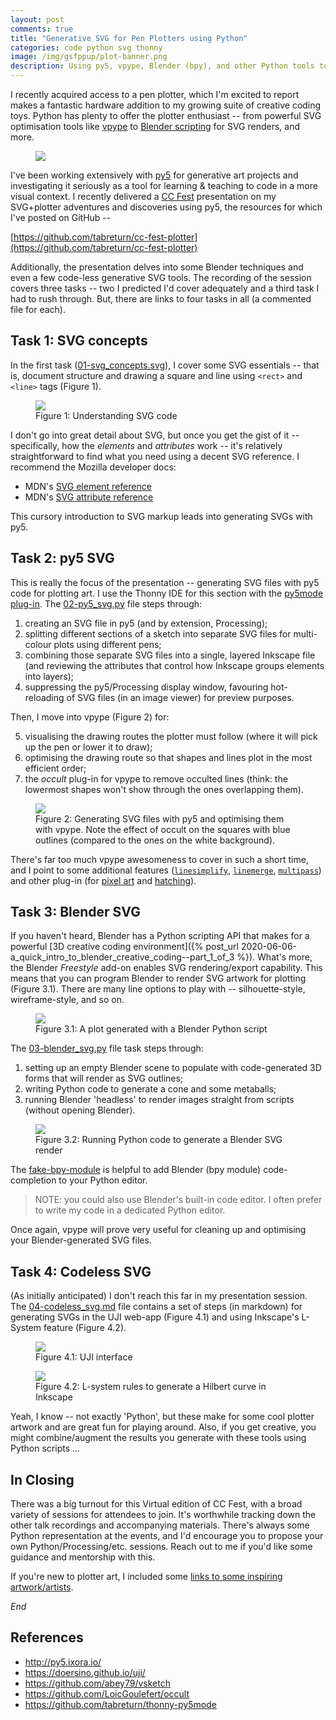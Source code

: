 ```yaml
---
layout: post
comments: true
title: "Generative SVG for Pen Plotters using Python"
categories: code python svg thonny
image: /img/gsfppup/plot-banner.png
description: Using py5, vpype, Blender (bpy), and other Python tools to generate plotter art.
---
```


I recently acquired access to a pen plotter, which I'm excited to report makes a fantastic hardware addition to my growing suite of creative coding toys. Python has plenty to offer the plotter enthusiast -- from powerful SVG optimisation tools like [vpype](https://github.com/abey79/vpype) to [Blender scripting](https://docs.blender.org/manual/en/latest/advanced/scripting/index.html) for SVG renders, and more.

<figure>
<img src="{{ site.url }}/img/gsfppup/plot-banner.png" class="fullwidth" />
</figure>

I've been working extensively with [py5](http://py5.ixora.io/) for generative art projects and investigating it seriously as a tool for learning & teaching to code in a more visual context. I recently delivered a [CC Fest](https://ccfest.rocks/) presentation on my SVG+plotter adventures and discoveries using py5, the resources for which I've posted on GitHub --

[https://github.com/tabreturn/cc-fest-plotter](https://github.com/tabreturn/cc-fest-plotter)

Additionally, the presentation delves into some Blender techniques and even a few code-less generative SVG tools. The recording of the session covers three tasks -- two I predicted I'd cover adequately and a third task I had to rush through. But, there are links to four tasks in all (a commented file for each).


## Task 1: SVG concepts

In the first task ([01-svg_concepts.svg](https://github.com/tabreturn/cc-fest-plotter/blob/main/tasks/01-svg_concepts.svg?short_path=b06e63b)), I cover some SVG essentials -- that is, document structure and drawing a square and line using `<rect>` and `<line>` tags (Figure 1).

<figure>
<img src="{{ site.url }}/img/gsfppup/task-1-svg.png" class="fullwidth" />
<figcaption>Figure 1: Understanding SVG code</figcaption>
</figure>

I don't go into great detail about SVG, but once you get the gist of it -- specifically, how the *elements* and *attributes* work -- it's relatively straightforward to find what you need using a decent SVG reference. I recommend the Mozilla developer docs:

* MDN's [SVG element reference](https://developer.mozilla.org/docs/Web/SVG/Element#svg_elements_by_category)
* MDN's [SVG attribute reference](https://developer.mozilla.org/docs/Web/SVG/Attribute#svg_attributes_by_category)

This cursory introduction to SVG markup leads into generating SVGs with py5.


## Task 2: py5 SVG

This is really the focus of the presentation -- generating SVG files with py5 code for plotting art. I use the Thonny IDE for this section with the [py5mode plug-in](https://pypi.org/project/thonny-py5mode/). The [02-py5_svg.py](https://github.com/tabreturn/cc-fest-plotter/blob/main/tasks/02-py5_svg.py) file steps through:

1. creating an SVG file in py5 (and by extension, Processing);
2. splitting different sections of a sketch into separate SVG files for multi-colour plots using different pens;
3. combining those separate SVG files into a single, layered Inkscape file (and reviewing the attributes that control how Inkscape groups elements into layers);
4. suppressing the py5/Processing display window, favouring hot-reloading of SVG files (in an image viewer) for preview purposes.

Then, I move into vpype (Figure 2) for:

<ol start="5">
<li>visualising the drawing routes the plotter must follow (where it will pick up the pen or lower it to draw);</li>
<li>optimising the drawing route so that shapes and lines plot in the most efficient order;</li>
<li>the <i>occult</i> plug-in for vpype to remove occulted lines (think: the lowermost shapes won't show through the ones overlapping them).</li>
</ol>

<figure>
<img src="{{ site.url }}/img/gsfppup/task-2-py5.png" class="fullwidth" />
<figcaption>Figure 2: Generating SVG files with py5 and optimising them with vpype. Note the effect of occult on the squares with blue outlines (compared to the ones on the white background).</figcaption>
</figure>

There's far too much vpype awesomeness to cover in such a short time, and I point to some additional features ([`linesimplify`](https://vpype.readthedocs.io/en/stable/reference.html#linesimplify), [`linemerge`](https://vpype.readthedocs.io/en/stable/reference.html#linemerge), [`multipass`](https://vpype.readthedocs.io/en/stable/reference.html#multipass)) and other plug-in (for [pixel art](https://github.com/abey79/vpype-pixelart) and [hatching](https://github.com/plottertools/hatched)).


## Task 3: Blender SVG

If you haven't heard, Blender has a Python scripting API that makes for a powerful [3D creative coding environment]({% post_url 2020-06-06-a_quick_intro_to_blender_creative_coding--part_1_of_3 %}). What's more, the Blender *Freestyle* add-on enables SVG rendering/export capability. This means that you can program Blender to render SVG artwork for plotting (Figure 3.1). There are many line options to play with -- silhouette-style, wireframe-style, and so on.

<figure>
<img src="{{ site.url }}/img/gsfppup/plot-blender.png" class="fullwidth" />
<figcaption>Figure 3.1: A plot generated with a Blender Python script</figcaption>
</figure>

The [03-blender_svg.py](https://github.com/tabreturn/cc-fest-plotter/blob/main/tasks/03-blender_svg.py) file task steps through:

1. setting up an empty Blender scene to populate with code-generated 3D forms that will render as SVG outlines;
2. writing Python code to generate a cone and some metaballs;
3. running Blender 'headless' to render images straight from scripts (without opening Blender).

<figure>
<img src="{{ site.url }}/img/gsfppup/task-3-bpy.png" class="fullwidth" />
<figcaption>Figure 3.2: Running Python code to generate a Blender SVG render</figcaption>
</figure>

The [fake-bpy-module](https://pypi.org/project/fake-bpy-module-2.90/) is helpful to add Blender (bpy module) code-completion to your Python editor.

<blockquote markdown="1">
NOTE: you could also use Blender's built-in code editor. I often prefer to write my code in a dedicated Python editor.
</blockquote>

Once again, vpype will prove very useful for cleaning up and optimising your Blender-generated SVG files. 


## Task 4: Codeless SVG

(As initially anticipated) I don't reach this far in my presentation session. The [04-codeless_svg.md](https://github.com/tabreturn/cc-fest-plotter/blob/main/tasks/04-codeless_svg.md?plain=1) file contains a set of steps (in markdown) for generating SVGs in the UJI web-app (Figure 4.1) and using Inkscape's L-System feature (Figure 4.2).

<figure>
<img src="{{ site.url }}/img/gsfppup/task-4-uji.png" class="fullwidth" />
<figcaption>Figure 4.1: UJI interface</figcaption>
</figure>

<figure>
<img src="{{ site.url }}/img/gsfppup/task-4-inkscape.png" class="fullwidth" />
<figcaption>Figure 4.2: L-system rules to generate a Hilbert curve in Inkscape</figcaption>
</figure>

Yeah, I know -- not exactly 'Python', but these make for some cool plotter artwork and are great fun for playing around. Also, if you get creative, you might combine/augment the results you generate with these tools using Python scripts ...


## In Closing

There was a big turnout for this Virtual edition of CC Fest, with a broad variety of sessions for attendees to join. It's worthwhile tracking down the other talk recordings and accompanying materials. There's always some Python representation at the events, and I'd encourage you to propose your own Python/Processing/etc. sessions. Reach out to me if you'd like some guidance and mentorship with this.

If you're new to plotter art, I included some [links to some inspiring artwork/artists](https://github.com/tabreturn/cc-fest-plotter#inspiration).

*End*


## References

* http://py5.ixora.io/
* https://doersino.github.io/uji/
* https://github.com/abey79/vsketch
* https://github.com/LoicGoulefert/occult
* https://github.com/tabreturn/thonny-py5mode

